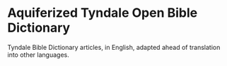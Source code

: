 # Aquiferized Tyndale Open Bible Dictionary
Tyndale Bible Dictionary articles, in English, adapted ahead of translation into other languages.
